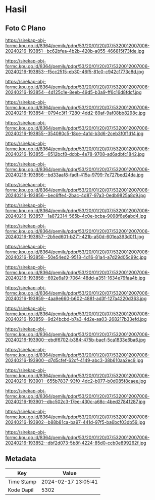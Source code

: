 # Hasil

## Foto C Plano

https://sirekap-obj-formc.kpu.go.id/8364/pemilu/pdpr/53/20/01/20/07/5320012007006-20240216-193851--bc62bfea-4b2b-420b-a055-466815f73fde.jpg

https://sirekap-obj-formc.kpu.go.id/8364/pemilu/pdpr/53/20/01/20/07/5320012007006-20240216-193853--f5cc2515-eb30-46f5-81c0-c942c1773c8d.jpg

https://sirekap-obj-formc.kpu.go.id/8364/pemilu/pdpr/53/20/01/20/07/5320012007006-20240216-193854--4d125c1e-8eeb-49d5-b3a9-ff6c16d8fdcf.jpg

https://sirekap-obj-formc.kpu.go.id/8364/pemilu/pdpr/53/20/01/20/07/5320012007006-20240216-193854--0794c3f1-7280-4dd2-89af-9af08bb8298c.jpg

https://sirekap-obj-formc.kpu.go.id/8364/pemilu/pdpr/53/20/01/20/07/5320012007006-20240216-193855--354080c5-18ce-4a1d-b3d6-2ceb3f0f1d14.jpg

https://sirekap-obj-formc.kpu.go.id/8364/pemilu/pdpr/53/20/01/20/07/5320012007006-20240216-193855--6512bcf8-dcbb-4e78-9708-ad6adbfc1842.jpg

https://sirekap-obj-formc.kpu.go.id/8364/pemilu/pdpr/53/20/01/20/07/5320012007006-20240216-193856--bd33aaf8-fadf-415a-9799-7e727bed24da.jpg

https://sirekap-obj-formc.kpu.go.id/8364/pemilu/pdpr/53/20/01/20/07/5320012007006-20240216-193856--bec6ffe4-2bac-4d87-97a3-0edb9825a8c9.jpg

https://sirekap-obj-formc.kpu.go.id/8364/pemilu/pdpr/53/20/01/20/07/5320012007006-20240216-193857--1a872314-565b-4c0e-bcba-9098f6e6abd4.jpg

https://sirekap-obj-formc.kpu.go.id/8364/pemilu/pdpr/53/20/01/20/07/5320012007006-20240216-193857--2b5ed601-b271-421b-a50d-601ea393d011.jpg

https://sirekap-obj-formc.kpu.go.id/8364/pemilu/pdpr/53/20/01/20/07/5320012007006-20240216-193858--50e54ed2-9518-4d16-81a4-a7d29d05c99c.jpg

https://sirekap-obj-formc.kpu.go.id/8364/pemilu/pdpr/53/20/01/20/07/5320012007006-20240216-193858--692e6a19-7064-48dd-a351-1634e79faa4b.jpg

https://sirekap-obj-formc.kpu.go.id/8364/pemilu/pdpr/53/20/01/20/07/5320012007006-20240216-193859--4aa9e660-b602-4881-ad3f-127a4220d363.jpg

https://sirekap-obj-formc.kpu.go.id/8364/pemilu/pdpr/53/20/01/20/07/5320012007006-20240216-193859--9d24bcbd-b7a3-4d2e-aa03-268217b33efd.jpg

https://sirekap-obj-formc.kpu.go.id/8364/pemilu/pdpr/53/20/01/20/07/5320012007006-20240216-193900--ebdf6702-b384-475b-baef-5ca1833e6ba6.jpg

https://sirekap-obj-formc.kpu.go.id/8364/pemilu/pdpr/53/20/01/20/07/5320012007006-20240216-193900--d7d5cfef-62cf-4149-abc3-38b610aa2ec9.jpg

https://sirekap-obj-formc.kpu.go.id/8364/pemilu/pdpr/53/20/01/20/07/5320012007006-20240216-193901--655b7837-93f0-4dc2-b077-b0d085f8caee.jpg

https://sirekap-obj-formc.kpu.go.id/8364/pemilu/pdpr/53/20/01/20/07/5320012007006-20240216-193901--dbc502c3-17ee-430c-a68c-4bed27841287.jpg

https://sirekap-obj-formc.kpu.go.id/8364/pemilu/pdpr/53/20/01/20/07/5320012007006-20240216-193902--b88b81ca-ba97-441d-97f5-ba6bcf03db59.jpg

https://sirekap-obj-formc.kpu.go.id/8364/pemilu/pdpr/53/20/01/20/07/5320012007006-20240216-193852--dbf2d073-5b8f-4224-85d0-ccb0e899262f.jpg


## Metadata

| Key        | Value               |
| ---------- | ------------------- |
| Time Stamp | 2024-02-17 13:05:41 |
| Kode Dapil | 5302                |



